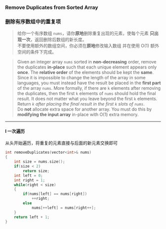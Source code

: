 ### Remove Duplicates from Sorted Array
### 删除有序数组中的重复项

> 给你一个有序数组 `nums`，请你**原地**删除重复出现的元素，使每个元素 **只出现一次**，返回删除后数组的新长度。  
> 不要使用额外的数组空间，你必须在**原地**修改输入数组 并在使用 O(1) 额外空间的条件下完成。  

> Given an integer array `nums` sorted in **non-decreasing** order, remove the duplicates **in-place** such that each unique element appears only **once**. The **relative order** of the elements should be kept the **same**.  
> Since it is impossible to change the length of the array in some languages, you must instead have the result be placed in the **first part** of the array `nums`. More formally, if there are `k` elements after removing the duplicates, then the first `k` elements of `nums` should hold the final result. It does not matter what you leave beyond the first `k` elements.  
> Return *`k` after placing the final result in the first `k` slots of `nums`*.  
> Do **not** allocate extra space for another array. You must do this by **modifying the input array** in-place with O(1) extra memory.  

----------

#### I 一次遍历

从头开始遍历，将重复的元素直接与后面的新元素交换即可

```cpp
int removeDuplicates(vector<int>& nums) 
{
    int size = nums.size();
    if(size < 2)
        return size;
    int left = 0;
    int right = 1;
    while(right < size)
    {
        if(nums[left] == nums[right])
            ++right;
        else
            nums[++left] = nums[right++];
    }
    return left + 1;
}
```

